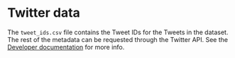 # Twitter data

The `tweet_ids.csv` file contains the Tweet IDs for the Tweets in the dataset. The rest of the metadata can be requested through the Twitter API. See the <a href="https://developer.twitter.com/en/docs">Developer documentation</a> for more info.